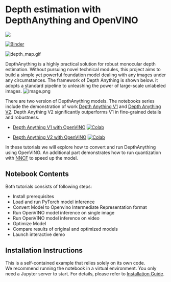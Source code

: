 # Depth estimation with DepthAnything and OpenVINO

<img referrerpolicy="no-referrer-when-downgrade" src="https://static.scarf.sh/a.png?x-pxid=5b5a4db0-7875-4bfb-bdbd-01698b5b1a77&file=notebooks/depth-anything/README.md" />

[![Binder](https://mybinder.org/badge_logo.svg)](https://mybinder.org/v2/gh/eaidova/openvino_notebooks_binder.git/main?urlpath=git-pull%3Frepo%3Dhttps%253A%252F%252Fgithub.com%252Fopenvinotoolkit%252Fopenvino_notebooks%26urlpath%3Dtree%252Fopenvino_notebooks%252Fnotebooks%2Fdepth-anythingh%2Fdepth-anything.ipynb)

![depth_map.gif](https://github.com/openvinotoolkit/openvino_notebooks/assets/29454499/a9a16658-512f-470c-a33c-0e1f9d0ae72c)


DepthAnything is a highly practical solution for robust monocular depth estimation. Without pursuing novel technical modules, this project aims to build a simple yet powerful foundation model dealing with any images under any circumstances.
The framework of Depth Anything is shown below. it adopts a standard pipeline to unleashing the power of large-scale unlabeled images. 
![image.png](https://depth-anything.github.io/static/images/pipeline.png)

There are two version of DepthAnything models. The notebooks series include the demonstration of work [Depth Anything V1](https://depth-anything.github.io/) and [Depth Anything V2](https://depth-anything.github.io/). Depth Anything V2 significantly outperforms V1 in fine-grained details and robustness.

* [Depth Anything V1 with OpenVINO](./depth-anything.ipynb) [![Colab](https://colab.research.google.com/assets/colab-badge.svg)](https://colab.research.google.com/github/openvinotoolkit/openvino_notebooks/blob/latest/notebooks/depth-anything/depth-anything.ipynb)

* [Depth Anything V2 with OpenVINO](./depth-anything-v2.ipynb) [![Colab](https://colab.research.google.com/assets/colab-badge.svg)](https://colab.research.google.com/github/openvinotoolkit/openvino_notebooks/blob/latest/notebooks/depth-anything/depth-anything-v2.ipynb)


In these tutorials we will explore how to convert and run DepthAnything using OpenVINO. An additional part demonstrates how to run quantization with [NNCF](https://github.com/openvinotoolkit/nncf/) to speed up the model.

## Notebook Contents

Both tutorials consists of following steps:
- Install prerequisites
- Load and run PyTorch model inference
- Convert Model to Openvino Intermediate Representation format
- Run OpenVINO model inference on single image
- Run OpenVINO model inference on video
- Optimize Model
- Compare results of original and optimized models
- Launch interactive demo

## Installation Instructions

This is a self-contained example that relies solely on its own code.</br>
We recommend  running the notebook in a virtual environment. You only need a Jupyter server to start.
For details, please refer to [Installation Guide](../../README.md).
